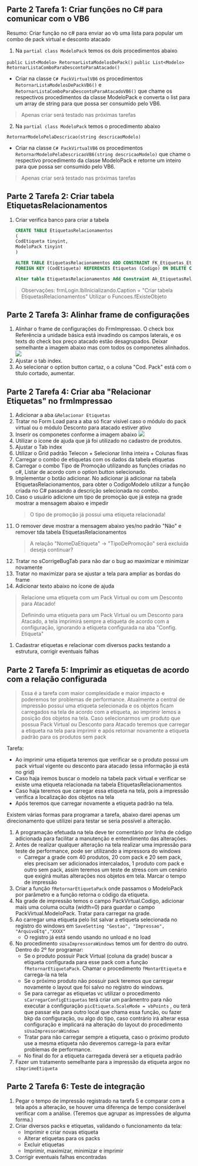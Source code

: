 ## Parte 2 Tarefa 1: Criar funções no C# para comunicar com o VB6

Resumo: Criar função no c# para enviar ao vb uma lista para popular um combo de pack virtual e desconto atacado

1. Na `partial class ModeloPack` temos os dois procedimentos abaixo

`public List<Modelo> RetornarListaModelosDePack()`
`public List<Modelo> RetornarListaComboParaDescontoParaAtacado()`

* Criar na classe ` C# PackVirtualVB6 ` os procedimentos `RetornarListaModelosDePackVB6()` e `RetornarListaComboParaDescontoParaAtacadoVB6()` que chame os respectivos procedimentos da classe ModeloPack e converta o list para um array de string para que possa ser consumido pelo VB6.
> Apenas criar será testado nas próximas tarefas

2. Na `partial class ModeloPack` temos o procedimento abaixo

`RetornarModeloPelaDescricao(string descricaoModelo)`

* Criar na classe ` C# PackVirtualVB6 ` os procedimentos `RetornarModeloPelaDescricaoVB6(string descricaoModelo)` que chame o respectivo procedimento da classe ModeloPack e retorne um inteiro para que possa ser consumido pelo VB6.
> Apenas criar será testado nas próximas tarefas

## Parte 2 Tarefa 2: Criar tabela EtiquetasRelacionamentos
1. Criar verifica banco para criar a tabela
    ``` sql
    CREATE TABLE EtiquetasRelacionamentos
    (
    CodEtiqueta tinyint,
    ModeloPack tinyint
    )

    ALTER TABLE EtiquetasRelacionamentos ADD CONSTRAINT FK_Etiquetas_EtiquetasRelacionamentos
    FOREIGN KEY	(CodEtiqueta) REFERENCES Etiquetas (Codigo) ON DELETE CASCADE ON UPDATE CASCADE;

    Alter table EtiquetasRelacionamentos Add Constraint Ak_EtiquetasRelacionamentos_ModeloPack Unique (ModeloPack);
    ```
>Observações:
>frmLogin.lblInicializando.Caption = "Criar tabela EtiquetasRelacionamentos"
>Utilizar o Funcoes.fExisteObjeto     


## Parte 2 Tarefa 3: Alinhar frame de configurações
1. Alinhar o frame de configurações do FrmImpressao. O check box Referência a unidade básica está invadindo os campos laterais, e os texts do check box preço atacado estão desagrupados. Deixar semelhante a imagem abaixo mas com todos os componetes alinhados.
![](https://github.com/Rodrigo80221/AnalisesDeSoftware/blob/main/Imagens/FrmImpressao_Configuracoes.png?raw=true)
2. Ajustar o tab index.
3. Ao selecionar o option button cartaz, o a coluna "Cod. Pack" está com o título cortado, aumentar.

## Parte 2 Tarefa 4: Criar aba "Relacionar Etiquetas" no frmImpressao
1. Adicionar a aba `&Relacionar Etiquetas`
1. Tratar no Form Load para a aba só ficar visível caso o módulo do pack virtual ou o módulo Desconto para atacado estiver ativo
1. Inserir os componetes conforme a imagem abaixo
    ![](https://github.com/Rodrigo80221/AnalisesDeSoftware/blob/main/Imagens/FrmImpresssao_Aba_RelacionarEtiquetas.jpg?raw=true)
1. Utilizar o ícone de ajuda que já foi utilizado no cadastro de produtos.
1. Ajustar o Tab index
1. Utilizar o Grid padrão Telecon + Selecionar linha inteira + Colunas fixas
1. Carregar o combo de etiquetas com os dados da tabela etiquetas
1. Carregar o combo Tipo de Promoção utilizando as funções criadas no c#, Listar de acordo com o option button selecionado.
1. Implementar o botão adicionar. No adicionar já adicionar na tabela EtiquetasRelacionamentos, para obter o CodigoModelo utilizar a função criada no C# passando a descrição selecionada no combo.
1. Caso o usuário adicione um tipo de promoção que já esteja na grade mostrar a mensagem abaixo e impedir
    >O tipo de promoção já possui uma etiqueta relacionada!
1. O remover deve mostrar a mensagem abaixo yes/no padrão "Não" e remover tda tabela EtiquetasRelacionamentos
    >A relação "NomeDaEtiqueta" -> "TipoDePromoção" será excluída deseja continuar?
1. Tratar no sCorrigeBugTab para não dar o bug ao maximizar e minimizar novamente
1. Tratar no maximizar para se ajustar a tela para ampliar as bordas do frame
1. Adicionar texto abaixo no ícone de ajuda 
> Relacione uma etiqueta com um Pack Virtual ou com um Desconto para Atacado!
>
> Definindo uma etiqueta para um Pack Virtual ou um Desconto para Atacado, a tela imprimirá sempre a etiqueta de acordo com a configuração, ignorando a etiqueta configurada na aba  "Config. Etiqueta" 

1. Cadastrar etiquetas e relacionar com diversos packs testando a estrutura, corrigir eventuais falhas


## Parte 2 Tarefa 5: Imprimir as etiquetas de acordo com a relação configurada 
> Essa é a tarefa com maior complexidade e maior impacto e poderemos ter problemas de performance.
> Atualmente a central de impressão possui uma etiqueta selecionada e os objetos ficam carregados na tela de acordo com a etiqueta, ao imprimir lemos a posição dos objetos na tela. Caso selecionarmos um produto que possua Pack Virtual ou Desconto para Atacado teremos que carregar a etiqueta na tela para imprimir e após retornar novamente a etiqueta padrão para os produtos sem pack

Tarefa: 
- Ao imprimir uma etiqueta teremos que verificar se o produto possui um pack virtual vigente ou desconto para atacado (essa informação já está no grid)
- Caso haja iremos buscar o modelo na tabela pack virtual e verificar se existe uma etiqueta relacionada na tabela EtiquetasRelacionamentos
- Caso haja teremos que carregar essa etiqueta na tela, pois a impressão verifica a localização dos objetos na tela
- Após teremos que carregar novamente a etiqueta padrão na tela.

Existem várias formas para programar a tarefa, abaixo darei apenas um direcionamento que utilizei para testar se seria possível a alteração.

1. A programação efetuada na tela deve ter comentário por linha de código adicionada para facilitar a manutenção e entendimento das alterações.
1. Antes de realizar qualquer alteração na tela realizar uma impressão para teste de performance, pode ser utilizando a impressora do windows
    * Carregar a grade com 40 produtos, 20 com pack e 20 sem pack, eles precisam ser adicionados intercalados, 1 produto com pack e outro sem pack, assim teremos um teste de stress com um cenário que exigirá muitas alterações nos objetos em tela. Marcar o tempo de impressão
1. Criar a função `fRetornarEtiquetaPack` onde passamos o ModeloPack por parâmetro e a função retorna o código da etiqueta.
1. Na grade de impressão temos o campo PackVirtual.Codigo, adicionar mais uma columa oculta (width=0) para guardar o campo PackVirtual.ModeloPack. Tratar para carregar na grade.
1. Ao carregar uma etiqueta pelo list salvar a etiqueta selecionada no registro do windows em `SaveSetting "Gestao", "Impressao", "ArquivoEtq","XXXX"`
    * O registro já está sendo usando no unload e no load
1. No procedimento   `sUsaImpressoraWindows` temos um for dentro do outro. Dentro do 2º for programar:
    * Se o produto possuir Pack Virtual (coluna da grade) buscar a etiqueta configurada para esse pack com a função `fRetornarEtiquetaPack`. Chamar o procedimento `fMontarEtiqueta` e carrega-la na tela
    * Se o próximo produto não possuir pack teremos que carregar novamente o layout que foi salvo no registro do windows.
    * Se para carregar as etiquetas vc utilizar o procedimento `sCarregarConfigEtiquetas` terá criar um parâmentro para não executar a configuração `picEtiqueta.ScaleMode = vbPoints` , ou terá que passar ela para outro local que chama essa função, ou fazer bkp da configuração, ou algo do tipo, caso contrário irá alterar essa configuração e implicará na alteração do layout do procedimento `sUsaImpressoraWindows`
    * Tratar para não carregar sempre a etiqueta, caso o próximo produto use a mesma etiqueta não deveremos carrega-la para evitar problemas de performance.
    * No final do for a etiqueta carregada deverá ser a etiqueta padrão
1. Fazer um tratamento semelhante para a impressão da etiqueta argox no `sImprimeEtiqueta` 

## Parte 2 Tarefa 6: Teste de integração 
1. Pegar o tempo de impressão registrado na tarefa 5 e comparar com a tela após a alteração, se houver uma diferença de tempo considerável verificar com a análise. (Teremos que agrupar as impressões de alguma forma.)
2. Criar diversos packs e etiquetas, validando o funcionamento da tela:
    * Imprimir e criar novas etiqueta
    * Alterar etiquetas para os packs
    * Excluir etiquetas
    * Imprimir, maximizar, minimizar e imprimir
3. Corrigir eventuais falhas encontradas    

